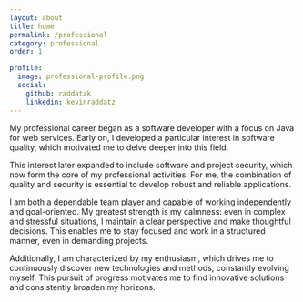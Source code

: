 ```yaml
---
layout: about
title: home
permalink: /professional
category: professional
order: 1

profile:
  image: professional-profile.png
  social:
    github: raddatzk
    linkedin: kevinraddatz
---
```


My professional career began as a software developer with a focus on Java for web services. Early on, I developed a
particular interest in software quality, which motivated me to delve deeper into this field.

This interest later expanded to include software and project security, which now form the core of my professional
activities. For me, the combination of quality and security is essential to develop robust and reliable applications.

I am both a dependable team player and capable of working independently and goal-oriented. My greatest strength is my
calmness: even in complex and stressful situations, I maintain a clear perspective and make thoughtful decisions. This
enables me to stay focused and work in a structured manner, even in demanding projects.

Additionally, I am characterized by my enthusiasm, which drives me to continuously discover new technologies and
methods, constantly evolving myself. This pursuit of progress motivates me to find innovative solutions and consistently
broaden my horizons.